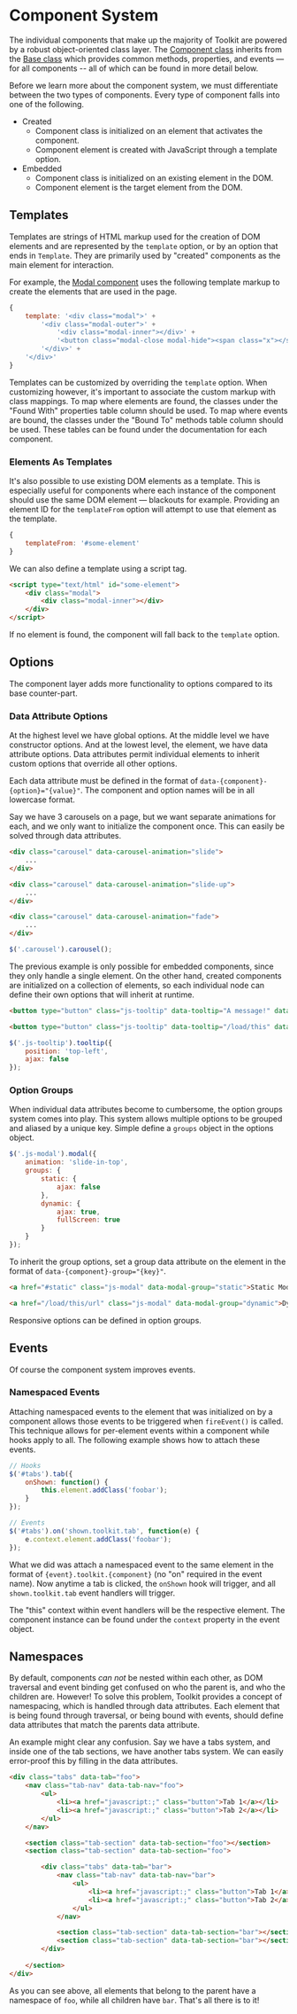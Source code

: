 # Component System #

The individual components that make up the majority of Toolkit are powered by a robust object-oriented class layer.
The [Component class](../../components/component.md) inherits from the [Base class](base.md) which provides common methods,
properties, and events &mdash; for all components -- all of which can be found in more detail below.

Before we learn more about the component system, we must differentiate between the two types of components.
Every type of component falls into one of the following.

* Created
    * Component class is initialized on an element that activates the component.
    * Component element is created with JavaScript through a template option.
* Embedded
    * Component class is initialized on an existing element in the DOM.
    * Component element is the target element from the DOM.

## Templates ##

Templates are strings of HTML markup used for the creation of DOM elements and are represented by the `template` option,
or by an option that ends in `Template`. They are primarily used by "created" components as the main element for interaction.

For example, the [Modal component](../../components/modal.md) uses the following template markup
to create the elements that are used in the page.

```javascript
{
    template: '<div class="modal">' +
        '<div class="modal-outer">' +
            '<div class="modal-inner"></div>' +
            '<button class="modal-close modal-hide"><span class="x"></span></button>' +
        '</div>' +
    '</div>'
}
```

Templates can be customized by overriding the `template` option.
When customizing however, it's important to associate the custom markup with class mappings.
To map where elements are found, the classes under the "Found With" properties table column should be used.
To map where events are bound, the classes under the "Bound To" methods table column should be used.
These tables can be found under the documentation for each component.

### Elements As Templates ###

It's also possible to use existing DOM elements as a template. This is especially useful for components
where each instance of the component should use the same DOM element &mdash; blackouts for example.
Providing an element ID for the `templateFrom` option will attempt to use that element as the template.

```javascript
{
    templateFrom: '#some-element'
}
```

We can also define a template using a script tag.

```html
<script type="text/html" id="some-element">
    <div class="modal">
        <div class="modal-inner"></div>
    </div>
</script>
```

If no element is found, the component will fall back to the `template` option.

## Options ##

The component layer adds more functionality to options compared to its base counter-part.

### Data Attribute Options ###

At the highest level we have global options. At the middle level we have constructor options.
And at the lowest level, the element, we have data attribute options. Data attributes permit
individual elements to inherit custom options that override all other options.

Each data attribute must be defined in the format of `data-{component}-{option}="{value}"`.
The component and option names will be in all lowercase format.

Say we have 3 carousels on a page, but we want separate animations for each, and we only
want to initialize the component once. This can easily be solved through data attributes.

```html
<div class="carousel" data-carousel-animation="slide">
    ...
</div>

<div class="carousel" data-carousel-animation="slide-up">
    ...
</div>

<div class="carousel" data-carousel-animation="fade">
    ...
</div>
```

```javascript
$('.carousel').carousel();
```

The previous example is only possible for embedded components, since they only handle a single element.
On the other hand, created components are initialized on a collection of elements,
so each individual node can define their own options that will inherit at runtime.

```html
<button type="button" class="js-tooltip" data-tooltip="A message!" data-tooltip-position="top-center">Top Centered</button>

<button type="button" class="js-tooltip" data-tooltip="/load/this" data-tooltip-ajax="true">AJAX</button>
```

```javascript
$('.js-tooltip').tooltip({
    position: 'top-left',
    ajax: false
});
```

### Option Groups ###

When individual data attributes become to cumbersome, the option groups system comes into play. 
This system allows multiple options to be grouped and aliased by a unique key. Simple define a `groups` object in the options object.

```javascript
$('.js-modal').modal({
    animation: 'slide-in-top',
    groups: {
        static: {
            ajax: false
        },
        dynamic: {
            ajax: true,
            fullScreen: true
        }
    }
});
```

To inherit the group options, set a group data attribute on the element in the format of `data-{component}-group="{key}"`.

```html
<a href="#static" class="js-modal" data-modal-group="static">Static Modal</a>

<a href="/load/this/url" class="js-modal" data-modal-group="dynamic">Dynamic Modal</a>
```

<div class="notice is-info">
    Responsive options can be defined in option groups.
</div>

## Events ##

Of course the component system improves events.

### Namespaced Events ###

Attaching namespaced events to the element that was initialized on by a component allows those events to be triggered
when `fireEvent()` is called. This technique allows for per-element events within a component while hooks apply to all.
The following example shows how to attach these events.

```javascript
// Hooks
$('#tabs').tab({
    onShown: function() {
        this.element.addClass('foobar');
    }
});

// Events
$('#tabs').on('shown.toolkit.tab', function(e) {
    e.context.element.addClass('foobar');
});
```

What we did was attach a namespaced event to the same element in the format of `{event}.toolkit.{component}`
(no "on" required in the event name). Now anytime a tab is clicked, the `onShown` hook will trigger,
and all `shown.toolkit.tab` event handlers will trigger.

<div class="notice is-info">
    The "this" context within event handlers will be the respective element.
    The component instance can be found under the <code>context</code> property in the event object.
</div>

## Namespaces ##

By default, components *can not* be nested within each other, as DOM traversal and event binding get confused on 
who the parent is, and who the children are. However! To solve this problem, Toolkit provides a concept of namespacing, 
which is handled through data attributes. Each element that is being found through traversal, or being bound with events, 
should define data attributes that match the parents data attribute. 

An example might clear any confusion. Say we have a tabs system, and inside one of the tab sections, 
we have another tabs system. We can easily error-proof this by filling in the data attributes.

```html
<div class="tabs" data-tab="foo">
    <nav class="tab-nav" data-tab-nav="foo">
        <ul>
            <li><a href="javascript:;" class="button">Tab 1</a></li>
            <li><a href="javascript:;" class="button">Tab 2</a></li>
        </ul>
    </nav>

    <section class="tab-section" data-tab-section="foo"></section>
    <section class="tab-section" data-tab-section="foo">

        <div class="tabs" data-tab="bar">
            <nav class="tab-nav" data-tab-nav="bar">
                <ul>
                    <li><a href="javascript:;" class="button">Tab 1</a></li>
                    <li><a href="javascript:;" class="button">Tab 2</a></li>
                </ul>
            </nav>

            <section class="tab-section" data-tab-section="bar"></section>
            <section class="tab-section" data-tab-section="bar"></section>
        </div>
        
    </section>
</div>
```

As you can see above, all elements that belong to the parent have a namespace of `foo`, while all children have `bar`. 
That's all there is to it!